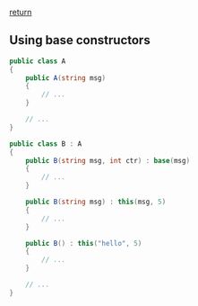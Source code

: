 [return](./README.md)

## Using base constructors

```C#
public class A
{
	public A(string msg)
	{
		// ...
	}

	// ...
}
```

```C#
public class B : A
{
	public B(string msg, int ctr) : base(msg)
	{
		// ...
	}

	public B(string msg) : this(msg, 5)
	{
		// ...
	}

	public B() : this("hello", 5)
	{
		// ...
	}

	// ...
}
```
